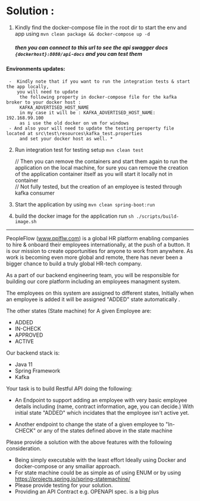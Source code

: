 
# Solution :

1. Kindly find the docker-compose file in the root dir to start the env and app
        using `mvn clean package && docker-compose up -d`
        
   ##### then you can connect to this url to see the api swagger docs `{dockerhost}:8080/api-docs` and you can test them
 
 
  #### Environments updates:
     -  Kindly note that if you want to run the integration tests & start the app locally,
        you will need to update
         the following property in docker-compose file for the kafka broker to your docker host : 
         KAFKA_ADVERTISED_HOST_NAME
         in my case it will be : KAFKA_ADVERTISED_HOST_NAME: 192.168.99.100 
         as i use the old docker on vm for windows
     - And also your will need to update the testing peroperty file located at src\test\resources\kafka_test.properties
         and set your docker host as well. *

2. Run integration test for testing setup `mvn clean test`
   
    // Then you can remove the containers and start them again to run the application on the local machine,
        for sure you can remove the creation of the application container itself as you will start it locally not in container        
    // Not fully tested, but the creation of an employee is tested through kafka consumer
    
        
3. Start the application by using `mvn clean spring-boot:run`

4. build the docker image for the application run `sh ./scripts/build-image.sh`




----------------------------------------------------------------------------------------------------

PeopleFlow (www.pplflw.com) is a global HR platform enabling companies to hire & onboard their employees internationally, at the push of a button. It is our mission to create opportunities for anyone to work from anywhere. As work is becoming even more global and remote, there has never been a bigger chance to build a truly global HR-tech company.


As a part of our backend engineering team, you will be responsible for building our core platform including an  employees managment system.

The employees on this system are assigned to different states, Initially when an employee is added it will be assigned "ADDED" state automatically .


The other states (State machine) for A given Employee are:
- ADDED
- IN-CHECK
- APPROVED
- ACTIVE


Our backend stack is:
- Java 11 
- Spring Framework 
- Kafka

Your task is to build  Restful API doing the following:
- An Endpoint to support adding an employee with very basic employee details including (name, contract information, age, you can decide.) With initial state "ADDED" which incidates that the employee isn't active yet.

- Another endpoint to change the state of a given employee to "In-CHECK" or any of the states defined above in the state machine 


Please provide a solution with the  above features with the following consideration.

- Being simply executable with the least effort Ideally using Docker and docker-compose or any smailiar approach.
- For state machine could be as simple as of using ENUM or by using https://projects.spring.io/spring-statemachine/ 
- Please provide testing for your solution.
- Providing an API Contract e.g. OPENAPI spec. is a big plus




